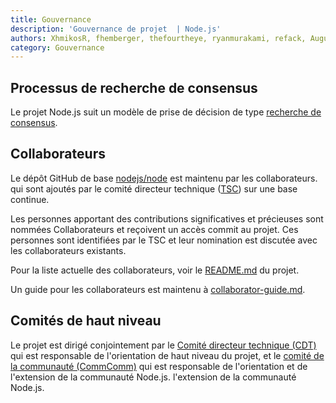 ```yaml
---
title: Gouvernance
description: 'Gouvernance de projet  | Node.js'
authors: XhmikosR, fhemberger, thefourtheye, ryanmurakami, refack, Augustin Mauroy
category: Gouvernance
---
```


## Processus de recherche de consensus

Le projet Node.js suit un modèle de prise de décision de type [recherche de consensus][].

## Collaborateurs

Le dépôt GitHub de base [nodejs/node][] est maintenu par les collaborateurs.
qui sont ajoutés par le comité directeur technique ([TSC][]) sur une base continue.

Les personnes apportant des contributions significatives et précieuses sont nommées Collaborateurs
et reçoivent un accès commit au projet. Ces personnes sont identifiées par le
TSC et leur nomination est discutée avec les collaborateurs existants.

Pour la liste actuelle des collaborateurs, voir le [README.md][] du projet.

Un guide pour les collaborateurs est maintenu à [collaborator-guide.md][].

## Comités de haut niveau

Le projet est dirigé conjointement par le [Comité directeur technique (CDT)][]
qui est responsable de l'orientation de haut niveau du projet, et le
[comité de la communauté (CommComm)][] qui est responsable de l'orientation et de l'extension de la communauté Node.js.
l'extension de la communauté Node.js.

[comité de la communauté (CommComm)]: https://github.com/nodejs/community-committee/blob/main/Community-Committee-Charter.md
[recherche de consensus]: https://en.wikipedia.org/wiki/Consensus-seeking_decision-making
[README.md]: https://github.com/nodejs/node/blob/main/README.md#current-project-team-members
[TSC]: https://github.com/nodejs/TSC
[Comité directeur technique (CDT)]: https://github.com/nodejs/TSC/blob/main/TSC-Charter.md
[collaborator-guide.md]: https://github.com/nodejs/node/blob/main/doc/contributing/collaborator-guide.md
[nodejs/node]: https://github.com/nodejs/node
